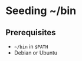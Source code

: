 Seeding ~/bin
=============

Prerequisites
-------------

 * `~/bin` in `$PATH`
 * Debian or Ubuntu
